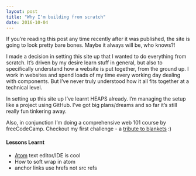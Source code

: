 ```yaml
---
layout: post
title: "Why I'm building from scratch"
date: 2016-10-04
---
```


<p>If you’re reading this post any time recently after it was published, the site is going to look pretty bare bones. Maybe it always will be, who knows?!</p>
<p>I made a decision in setting this site up that I wanted to do everything from scratch. It’s driven by my desire learn stuff in general, but also to specifically understand how a website is put together, from the ground up. I work in websites and spend loads of my time every working day dealing with components. But I’ve never truly understood how it all fits together at a technical level.</p>
<p>In setting up this site up I’ve learnt HEAPS already. I’m managing the setup like a project using GitHub. I’ve got big plans/dreams and so far it’s still really fun tinkering away.</p>
<p>Also, in conjunction I’m doing a comprehensive web 101 course by freeCodeCamp. Checkout my first challenge - a <a href="https://codepen.io/ninavdk/pen/KgqWBN">tribute to blankets</a> :) </p>


#### Lessons Learnt
- [Atom](https://atom.io/) text editor/IDE is cool
- How to soft wrap in atom
- anchor links use hrefs not src refs
